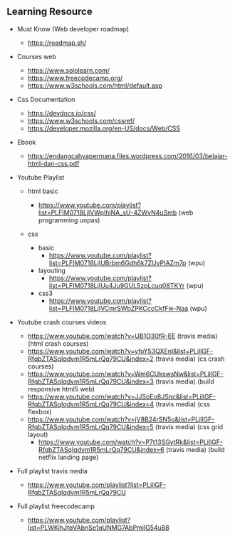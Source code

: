 ## Learning Resource

 - Must Know (Web developer roadmap)
	 - https://roadmap.sh/

- Courses web
    - https://www.sololearn.com/
    - https://www.freecodecamp.org/
    - https://www.w3schools.com/html/default.asp

- Css Documentation
    - https://devdocs.io/css/
    - https://www.w3schools.com/cssref/
    - https://developer.mozilla.org/en-US/docs/Web/CSS

- Ebook
    - https://endangcahyapermana.files.wordpress.com/2016/03/belajar-html-dan-css.pdf

- Youtube Playlist
    - html basic
	    - https://www.youtube.com/playlist?list=PLFIM0718LjIVWpIhlNA_sU-4ZWvN4uSmb (web programming unpas)
    
    - css 
	    -	basic
		       - https://www.youtube.com/playlist?list=PLFIM0718LjIUBrbm6Gdh6k7ZUvPIAZm7p (wpu)
        - layouting 
            - https://www.youtube.com/playlist?list=PLFIM0718LjIUu4Ju9GUL5zpLcuq08TKYr (wpu)
        - css3
            - https://www.youtube.com/playlist?list=PLFIM0718LjIVCmrSWbZPKCccCkfFw-Naa (wpu)

- Youtube crash courses videos
	- https://www.youtube.com/watch?v=UB1O30fR-EE (travis media) (html   	crash courses)
     - https://www.youtube.com/watch?v=yfoY53QXEnI&list=PLillGF-RfqbZTASqIqdvm1R5mLrQq79CU&index=2 (travis media) (cs crash courses)
     - https://www.youtube.com/watch?v=Wm6CUkswsNw&list=PLillGF-RfqbZTASqIqdvm1R5mLrQq79CU&index=3 (travis media) (build responsive html5 web)
    - https://www.youtube.com/watch?v=JJSoEo8JSnc&list=PLillGF-RfqbZTASqIqdvm1R5mLrQq79CU&index=4 (travis media) (css flexbox)
     - https://www.youtube.com/watch?v=jV8B24rSN5o&list=PLillGF-RfqbZTASqIqdvm1R5mLrQq79CU&index=5 (travis media) (css grid layout)
        - https://www.youtube.com/watch?v=P7t13SGytRk&list=PLillGF-RfqbZTASqIqdvm1R5mLrQq79CU&index=6 (travis media) (build netflix landing page)
- Full playlist travis media
	- https://www.youtube.com/playlist?list=PLillGF-RfqbZTASqIqdvm1R5mLrQq79CU
- Full playlist freecodecamp 
	- https://www.youtube.com/playlist?list=PLWKjhJtqVAbnSe1qUNMG7AbPmjIG54u88